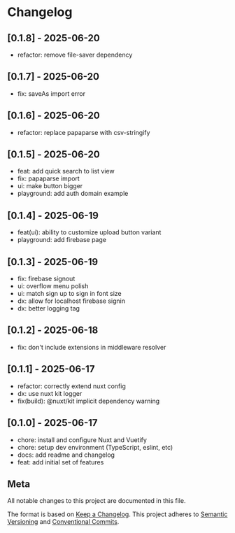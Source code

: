 # Changelog

## [0.1.8] - 2025-06-20

- refactor: remove file-saver dependency

## [0.1.7] - 2025-06-20

- fix: saveAs import error

## [0.1.6] - 2025-06-20

- refactor: replace papaparse with csv-stringify

## [0.1.5] - 2025-06-20

- feat: add quick search to list view
- fix: papaparse import
- ui: make button bigger
- playground: add auth domain example

## [0.1.4] - 2025-06-19

- feat(ui): ability to customize upload button variant
- playground: add firebase page

## [0.1.3] - 2025-06-19

- fix: firebase signout
- ui: overflow menu polish
- ui: match sign up to sign in font size
- dx: allow for localhost firebase signin
- dx: better logging tag

## [0.1.2] - 2025-06-18

- fix: don't include extensions in middleware resolver

## [0.1.1] - 2025-06-17

- refactor: correctly extend nuxt config
- dx: use nuxt kit logger
- fix(build): @nuxt/kit implicit dependency warning

## [0.1.0] - 2025-06-17

- chore: install and configure Nuxt and Vuetify
- chore: setup dev environment (TypeScript, eslint, etc)
- docs: add readme and changelog
- feat: add initial set of features

## Meta

All notable changes to this project are documented in this file.

The format is based on [Keep a Changelog](https://keepachangelog.com/en/1.0.0/).
This project adheres to [Semantic Versioning](https://semver.org/spec/v2.0.0.html) and [Conventional Commits](https://www.conventionalcommits.org/).
